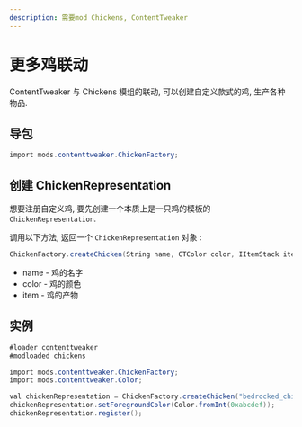 ```yaml
---
description: 需要mod Chickens, ContentTweaker
---
```


# 更多鸡联动

ContentTweaker 与 Chickens 模组的联动, 可以创建自定义款式的鸡, 生产各种物品.

## 导包

```csharp
import mods.contenttweaker.ChickenFactory;
```

## 创建 ChickenRepresentation

想要注册自定义鸡, 要先创建一个本质上是一只鸡的模板的 ``ChickenRepresentation``.

调用以下方法, 返回一个 ``ChickenRepresentation`` 对象 :

```csharp
ChickenFactory.createChicken(String name, CTColor color, IItemStack item);
```

* name - 鸡的名字
* color - 鸡的颜色
* item - 鸡的产物

## 实例

```csharp
#loader contenttweaker
#modloaded chickens

import mods.contenttweaker.ChickenFactory;
import mods.contenttweaker.Color;

val chickenRepresentation = ChickenFactory.createChicken("bedrocked_chicken", Color.fromInt(0xffffff), <item:minecraft:bedrock>);
chickenRepresentation.setForegroundColor(Color.fromInt(0xabcdef));
chickenRepresentation.register();
```
